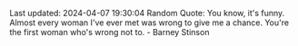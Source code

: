 Last updated: 2024-04-07 19:30:04
Random Quote: You know, it's funny. Almost every woman I've ever met was wrong to give me a chance. You're the first woman who's wrong not to. - Barney Stinson